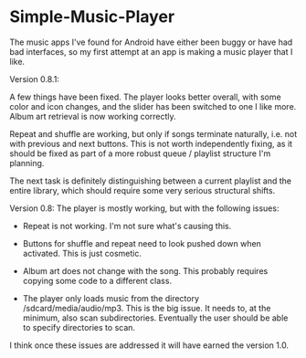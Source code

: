 Simple-Music-Player
===================

The music apps I've found for Android have either been buggy or have had bad interfaces, so my first attempt at an app
is making a music player that I like. 

Version 0.8.1:

A few things have been fixed. The player looks better overall, with some color and icon changes, and the slider has been switched to one I like more. Album art retrieval is now working correctly.

Repeat and shuffle are working, but only if songs terminate naturally, i.e. not with previous and next buttons. This is 
not worth independently fixing, as it should be fixed as part of a more robust queue / playlist structure I'm planning.

The next task is definitely distinguishing between a current playlist and the entire library, which should require some 
very serious structural shifts.



Version 0.8:
The player is mostly working, but with the following issues:

 - Repeat is not working.
      I'm not sure what's causing this.

 - Buttons for shuffle and repeat need to look pushed down when activated.
      This is just cosmetic.

 - Album art does not change with the song.
      This probably requires copying some code to a different class.

 - The player only loads music from the directory /sdcard/media/audio/mp3.
      This is the big issue. It needs to, at the minimum, also scan subdirectories. Eventually the user should be 
      able to specify directories to scan.
      
I think once these issues are addressed it will have earned the version 1.0.
